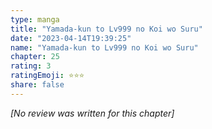 ```yaml
---
type: manga
title: "Yamada-kun to Lv999 no Koi wo Suru"
date: "2023-04-14T19:39:25"
name: "Yamada-kun to Lv999 no Koi wo Suru"
chapter: 25
rating: 3
ratingEmoji: ⭐️⭐️⭐️
share: false
---
```


*[No review was written for this chapter]*
